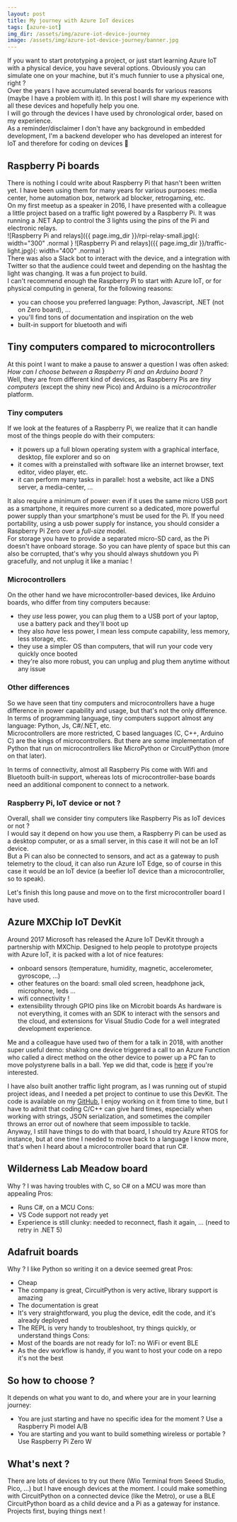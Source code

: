 ```yaml
---
layout: post
title: My journey with Azure IoT devices
tags: [azure-iot]
img_dir: /assets/img/azure-iot-device-journey
image: /assets/img/azure-iot-device-journey/banner.jpg
---
```


If you want to start prototyping a project, or just start learning Azure IoT with a physical device, you have several options. Obviously you can simulate one on your machine, but it's much funnier to use a physical one, right ?  
Over the years I have accumulated several boards for various reasons (maybe I have a problem with it). In this post I will share my experience with all these devices and hopefully help you one.  
I will go through the devices I have used by chronological order, based on my experience.  
As a reminder/disclaimer I don't have any background in embedded development, I'm a backend developer who has developed an interest for IoT and therefore for coding on devices 🤗  


## Raspberry Pi boards

There is nothing I could write about Raspberry Pi that hasn't been written yet. I have been using them for many years for various purposes: media center, home automation box, network ad blocker, retrogaming, etc.  
On my first meetup as a speaker in 2016, I have presented with a colleague a little project based on a traffic light powered by a Raspberry Pi. It was running a .NET App to control the 3 lights using the pins of the Pi and electronic relays.  
![Raspberry Pi and relays]({{ page.img_dir }}/rpi-relay-small.jpg){: width="300" .normal }
![Raspberry Pi and relays]({{ page.img_dir }}/traffic-light.jpg){: width="400" .normal }  
There was also a Slack bot to interact with the device, and a integration with Twitter so that the audience could tweet and depending on the hashtag the light was changing. It was a fun project to build.  
I can't recommend enough the Raspberry Pi to start with Azure IoT, or for physical computing in general, for the following reasons:
- you can choose you preferred language: Python, Javascript, .NET (not on Zero board), ...
- you'll find tons of documentation and inspiration on the web
- built-in support for bluetooth and wifi


## Tiny computers compared to microcontrollers

At this point I want to make a pause to answer a question I was often asked: *How can I choose between a Raspberry Pi and an Arduino board ?*  
Well, they are from different kind of devices, as Raspberry Pis are *tiny computers* (except the shiny new Pico) and Arduino is a *microcontroller* platform.  

### Tiny computers
If we look at the features of a Raspberry Pi, we realize that it can handle most of the things people do with their computers:
- it powers up a full blown operating system with a graphical interface, desktop, file explorer and so on
- it comes with a preinstalled with software like an internet browser, text editor, video player, etc.
- it can perform many tasks in parallel: host a website, act like a DNS server, a media-center, ...

It also require a minimum of power: even if it uses the same micro USB port as a smartphone, it requires more current so a dedicated, more powerful power supply than your smartphone's must be used for the Pi. If you need portability, using a usb power supply for instance, you should consider a Raspberry Pi Zero over a *full-size* model.   
For storage you have to provide a separated micro-SD card, as the Pi doesn't have onboard storage. So you can have plenty of space but this can also be corrupted, that's why you should always shutdown you Pi gracefully, and not unplug it like a maniac !

### Microcontrollers
On the other hand we have microcontroller-based devices, like Arduino boards, who differ from tiny computers because:
- they *use* less power, you can plug them to a USB port of your laptop, use a battery pack and they'll boot up
- they also *have* less power, I mean less compute capability, less memory, less storage, etc.
- they use a simpler OS than computers, that will run your code very quickly once booted
- they're also more robust, you can unplug and plug them anytime without any issue

### Other differences
So we have seen that tiny computers and microcontrollers have a huge difference in power capability and usage, but that's not the only difference.  
In terms of programming language, tiny computers support almost any language: Python, Js, C#/.NET, etc.  
Microcontrollers are more restricted, C based languages (C, C++, Arduino C) are the kings of microcontrollers. But there are some implementation of Python that run on microcontrollers like MicroPython or CircuitPython (more on that later).

In terms of connectivity, almost all Raspberry Pis come with Wifi and Bluetooth built-in support, whereas lots of microcontroller-base boards need an additional component to connect to a network.

### Raspberry Pi, IoT device or not ? 
Overall, shall we consider tiny computers like Raspberry Pis as IoT devices or not ?  
I would say it depend on how you use them, a Raspberry Pi can be used as a desktop computer, or as a small server, in this case it will not be an IoT device.  
But a Pi can also be connected to sensors, and act as a gateway to push telemetry to the cloud, it can also run Azure IoT Edge, so of course in this case it would be an IoT device (a beefier IoT device than a microcontroller, so to speak).

Let's finish this long pause and move on to the first microcontroller board I have used.


## Azure MXChip IoT DevKit

Around 2017 Microsoft has released the Azure IoT DevKit through a partnership with MXChip. Designed to help people to prototype projects with Azure IoT, it is packed with a lot of nice features:
- onboard sensors (temperature, humidity, magnetic, accelerometer, gyroscope, ...)
- other features on the board: small oled screen, headphone jack, microphone, leds ...
- wifi connectivity !
- extensibility through GPIO pins like on Microbit boards
As hardware is not everything, it comes with an SDK to interact with the sensors and the cloud, and extensions for Visual Studio Code for a well integrated development experience.  

Me and a colleague have used two of them for a talk in 2018, with another super useful demo: shaking one device triggered a call to an Azure Function who called a direct method on the other device to power up a PC fan to move polystyrene balls in a ball. Yep we did that, code is [here](https://github.com/neotechsolutions/dx2018-iot) if you're interested. 

I have also built another traffic light program, as I was running out of stupid project ideas, and I needed a pet project to continue to use this DevKit. The code is available on my [GitHub](https://github.com/xaviermignot/traffic-light-mxchip-client), I enjoy working on it from time to time, but I have to admit that coding C/C++ can give hard times, especially when working with strings, JSON serialization, and sometimes the compiler throws an error out of nowhere that seem impossible to tackle.  
Anyway, I still have things to do with that board, I should try Azure RTOS for instance, but at one time I needed to move back to a language I know more, that's when I heard about a microcontroller board that run C#.


## Wilderness Lab Meadow board

Why ? I was having troubles with C, so C# on a MCU was more than appealing
Pros:
- Runs C#, on a MCU
Cons:
- VS Code support not ready yet
- Experience is still clunky: needed to reconnect, flash it again, ... (need to retry in .NET 5)


## Adafruit boards

Why ? I like Python so writing it on a device seemed great
Pros:
- Cheap
- The company is great, CircuitPython is very active, library support is amazing
- The documentation is great
- It's very straightforward, you plug the device, edit the code, and it's already deployed
- The REPL is very handy to troubleshoot, try things quickly, or understand things
Cons:
- Most of the boards are not ready for IoT: no WiFi or event BLE
- As the dev workflow is handy, if you want to host your code on a repo it's not the best


## So how to choose ?
It depends on what you want to do, and where your are in your learning journey:
- You are just starting and have no specific idea for the moment ? Use a Raspberry Pi model A/B
- You are starting and you want to build something wireless or portable ? Use Raspberry Pi Zero W


## What's next ?

There are lots of devices to try out there (Wio Terminal from Seeed Studio, Pico, ...) but I have enough devices at the moment. I could make something with CircuitPython on a connected device (like the Metro), or use a BLE CircuitPython board as a child device and a Pi as a gateway for instance.  
Projects first, buying things next !

